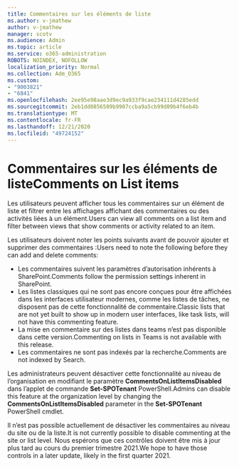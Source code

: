 ```yaml
---
title: Commentaires sur les éléments de liste
ms.author: v-jmathew
author: v-jmathew
manager: scotv
ms.audience: Admin
ms.topic: article
ms.service: o365-administration
ROBOTS: NOINDEX, NOFOLLOW
localization_priority: Normal
ms.collection: Adm_O365
ms.custom:
- "9003821"
- "6841"
ms.openlocfilehash: 2ee95e98aae3d9ec9a933f9cae234111d4285edd
ms.sourcegitcommit: 2eb1dd0856509b9907ccba9a5cb99d09b4f6eb4b
ms.translationtype: MT
ms.contentlocale: fr-FR
ms.lasthandoff: 12/21/2020
ms.locfileid: "49724152"
---
```

# <a name="comments-on-list-items"></a><span data-ttu-id="29f23-102">Commentaires sur les éléments de liste</span><span class="sxs-lookup"><span data-stu-id="29f23-102">Comments on List items</span></span>

<span data-ttu-id="29f23-103">Les utilisateurs peuvent afficher tous les commentaires sur un élément de liste et filtrer entre les affichages affichant des commentaires ou des activités liées à un élément.</span><span class="sxs-lookup"><span data-stu-id="29f23-103">Users can view all comments on a list item and filter between views that show comments or activity related to an item.</span></span>

<span data-ttu-id="29f23-104">Les utilisateurs doivent noter les points suivants avant de pouvoir ajouter et supprimer des commentaires :</span><span class="sxs-lookup"><span data-stu-id="29f23-104">Users need to note the following before they can add and delete comments:</span></span>

- <span data-ttu-id="29f23-105">Les commentaires suivent les paramètres d’autorisation inhérents à SharePoint.</span><span class="sxs-lookup"><span data-stu-id="29f23-105">Comments follow the permission settings inherent in SharePoint.</span></span>
- <span data-ttu-id="29f23-106">Les listes classiques qui ne sont pas encore conçues pour être affichées dans les interfaces utilisateur modernes, comme les listes de tâches, ne disposent pas de cette fonctionnalité de commentaire.</span><span class="sxs-lookup"><span data-stu-id="29f23-106">Classic lists that are not yet built to show up in modern user interfaces, like task lists, will not have this commenting feature.</span></span>
- <span data-ttu-id="29f23-107">La mise en commentaire sur des listes dans teams n’est pas disponible dans cette version.</span><span class="sxs-lookup"><span data-stu-id="29f23-107">Commenting on lists in Teams is not available with this release.</span></span>
- <span data-ttu-id="29f23-108">Les commentaires ne sont pas indexés par la recherche.</span><span class="sxs-lookup"><span data-stu-id="29f23-108">Comments are not indexed by Search.</span></span>

<span data-ttu-id="29f23-109">Les administrateurs peuvent désactiver cette fonctionnalité au niveau de l’organisation en modifiant le paramètre **CommentsOnListItemsDisabled** dans l’applet de commande **Set-SPOTenant** PowerShell.</span><span class="sxs-lookup"><span data-stu-id="29f23-109">Admins can disable this feature at the organization level by changing the **CommentsOnListItemsDisabled** parameter in the **Set-SPOTenant** PowerShell cmdlet.</span></span>

<span data-ttu-id="29f23-110">Il n’est pas possible actuellement de désactiver les commentaires au niveau du site ou de la liste.</span><span class="sxs-lookup"><span data-stu-id="29f23-110">It is not currently possible to disable commenting at the site or list level.</span></span> <span data-ttu-id="29f23-111">Nous espérons que ces contrôles doivent être mis à jour plus tard au cours du premier trimestre 2021.</span><span class="sxs-lookup"><span data-stu-id="29f23-111">We hope to have those controls in a later update, likely in the first quarter 2021.</span></span>
